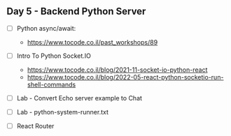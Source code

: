 ## Day 5 - Backend Python Server
- [ ] Python async/await:
    - https://www.tocode.co.il/past_workshops/89

- [ ] Intro To Python Socket.IO
    - https://www.tocode.co.il/blog/2021-11-socket-io-python-react
    - https://www.tocode.co.il/blog/2022-05-react-python-socketio-run-shell-commands

- [ ] Lab - Convert Echo server example to Chat
- [ ] Lab - python-system-runner.txt

- [ ] React Router








